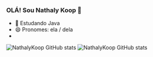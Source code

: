 ### OLÁ! Sou Nathaly Koop 👋

- 🌱 Estudando Java 
- 😄 Pronomes: ela / dela
- </div>
![NathalyKoop GitHub stats](https://github-readme-stats.vercel.app/api?username=NathalyKoop&show_icons=true&theme=radical)
![NathalyKoop GitHub stats](https://github-readme-stats.vercel.app/api?username=NathalyKoop&theme=ambient_gradient_icons=true)
